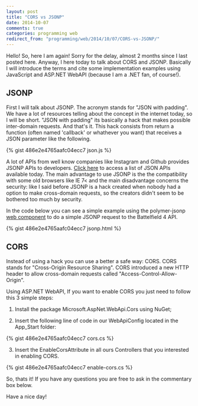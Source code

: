 ```yaml
---
layout: post
title: "CORS vs JSONP"
date: 2014-10-07
comments: true
categories: programming web
redirect_from: "programming/web/2014/10/07/CORS-vs-JSONP/"
---
```


Hello!
So, here I am again! Sorry for the delay, almost 2 months since I last posted here. Anyway, I here today to talk about CORS and JSONP. Basically I will introduce the terms and cite some implementation examples using JavaScript and ASP.NET WebAPI (because I am a .NET fan, of course!).


## JSONP
First I will talk about JSONP. The acronym stands for "JSON with padding". We have a lot of resources telling about the concept in the internet today, so I will be short. "JSON with padding" its basically a hack that makes possible inter-domain requests. And that's it. This hack consists from return a function (often named 'callback' or whathever you want) that receives a JSON parameter like the following.

{% gist 486e2e4765aafc04ecc7 json.js %}

A lot of APIs from well know companies like Instagram and Github provides JSONP APIs to developers. [Click here](http://www.programmableweb.com/category/all/apis?search_id=137822&data_format=21174) to access a list of JSON APIs available today. The main advantage to use JSONP is the the compatibility with some old browsers like IE 7< and the main disadvantage concerns the security: like I said before JSONP is a hack created when nobody had a option to make cross-domain requests, so the creators didn't seem to be bothered too much by security.

In the code below you can see a simple example using the polymer-jsonp [web component](http://customelements.io/) to do a simple JSONP request to the Battelfield 4 API.

{% gist 486e2e4765aafc04ecc7 jsonp.html %}

## CORS
Instead of using a hack you can use a better a safe way: CORS.
CORS stands for "Cross-Origin Resource Sharing". CORS introduced a new HTTP header to allow cross-domain requests called "Access-Control-Allow-Origin".

Using ASP.NET WebAPI, If you want to enable CORS you just need to follow this 3 simple steps:

1. Install the package Microsoft.AspNet.WebApi.Cors using NuGet;

2. Insert the following line of code in our WebApiConfig located in the App_Start folder:

{% gist 486e2e4765aafc04ecc7 cors.cs %}

3. Insert the EnableCorsAttribute in all ours Controllers that you interested in enabling CORS.

{% gist 486e2e4765aafc04ecc7 enable-cors.cs %}

So, thats it! If you have any questions you are free to ask in the commentary box below.

Have a nice day!
